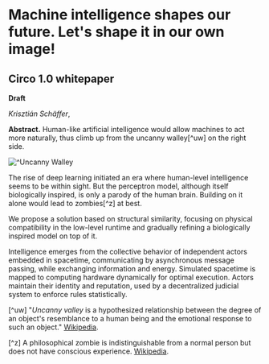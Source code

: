 # Machine intelligence shapes our future. Let's shape it in our own image!

## Circo 1.0 whitepaper
**Draft**

*Krisztián Schäffer*, 

**Abstract.** 
Human-like artificial intelligence
would allow machines to act more naturally,
thus climb up from the uncanny walley[^uw]
on the right side.

![^Uncanny Walley](https://upload.wikimedia.org/wikipedia/commons/thumb/f/f0/Mori_Uncanny_Valley.svg/1280px-Mori_Uncanny_Valley.svg.png)

The rise of deep learning initiated an era
where
human-level intelligence
seems to be within sight.
But
the perceptron model,
although
itself biologically inspired,
is
only a parody of the human brain.
Building on it alone
would
lead to zombies[^z] at best. 

We propose a solution based on structural similarity,
focusing on
physical compatibility in the low-level runtime
and
gradually refining
a biologically inspired model
on top of it.

Intelligence emerges
from the collective behavior
of independent actors
embedded in spacetime,
communicating by asynchronous message passing,
while
exchanging information
and energy.
Simulated spacetime is mapped to
computing hardware
dynamically for optimal execution.
Actors maintain their
identity and reputation,
used by
a decentralized judicial system
to enforce rules statistically.


[^uw] "*Uncanny valley* is a hypothesized relationship
between the degree of an object's resemblance to a human being
and the emotional response to such an object."
[Wikipedia](https://en.wikipedia.org/wiki/Uncanny_valley).

[^z] A philosophical zombie is
indistinguishable from a normal person
but does not have conscious experience.
[Wikipedia](https://en.wikipedia.org/wiki/Philosophical_zombie).

